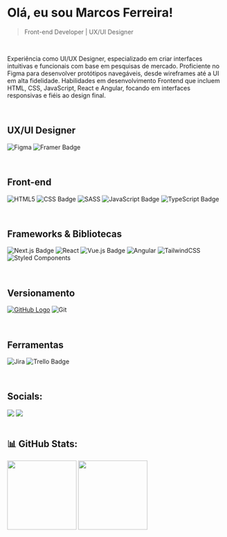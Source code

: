 # Olá, eu sou Marcos Ferreira!
>Front-end Developer | UX/UI Designer

<br>
<p>
  Experiência como UI/UX Designer, especializado em criar interfaces intuitivas e funcionais com base em pesquisas de mercado. Proficiente no Figma para desenvolver protótipos navegáveis, desde wireframes até a UI em alta fidelidade. Habilidades em desenvolvimento Frontend que incluem HTML, CSS, JavaScript, React e Angular, focando em interfaces responsivas e fiéis ao design final.
</p>

<br>

## UX/UI Designer
![Figma](https://img.shields.io/badge/figma-%23F24E1E.svg?style=for-the-badge&logo=figma&logoColor=white) ![Framer Badge](https://img.shields.io/badge/Framer-05F?logo=framer&logoColor=fff&style=for-the-badge)

<br>

## Front-end
![HTML5](https://img.shields.io/badge/html5-%23E34F26.svg?style=for-the-badge&logo=html5&logoColor=white) ![CSS Badge](https://img.shields.io/badge/CSS-639?logo=css&logoColor=fff&style=for-the-badge) ![SASS](https://img.shields.io/badge/SASS-hotpink.svg?style=for-the-badge&logo=SASS&logoColor=white) ![JavaScript Badge](https://img.shields.io/badge/JavaScript-F7DF1E?logo=javascript&logoColor=000&style=for-the-badge) ![TypeScript Badge](https://img.shields.io/badge/TypeScript-3178C6?logo=typescript&logoColor=fff&style=for-the-badge)

<br>

## Frameworks & Bibliotecas
![Next.js Badge](https://img.shields.io/badge/Next.js-000?logo=nextdotjs&logoColor=fff&style=for-the-badge) ![React](https://img.shields.io/badge/react-%2320232a.svg?style=for-the-badge&logo=react&logoColor=%2361DAFB) ![Vue.js Badge](https://img.shields.io/badge/Vue.js-4FC08D?logo=vuedotjs&logoColor=fff&style=for-the-badge) ![Angular](https://img.shields.io/badge/angular-%23DD0031.svg?style=for-the-badge&logo=angular&logoColor=white) ![TailwindCSS](https://img.shields.io/badge/tailwindcss-%2338B2AC.svg?style=for-the-badge&logo=tailwind-css&logoColor=white) ![Styled Components](https://img.shields.io/badge/styled--components-DB7093?style=for-the-badge&logo=styled-components&logoColor=white)

<br>

## Versionamento
[![GitHub Logo](https://img.shields.io/badge/GitHub-100000.svg?style=for-the-badge&logo=github&logoColor=white)](https://github.com/) ![Git](https://img.shields.io/badge/git-%23F05033.svg?style=for-the-badge&logo=git&logoColor=white)

<br>

## Ferramentas
![Jira](https://img.shields.io/badge/jira-%230A0FFF.svg?style=for-the-badge&logo=jira&logoColor=white) ![Trello Badge](https://img.shields.io/badge/Trello-0052CC?logo=trello&logoColor=fff&style=for-the-badge)

<br>

## Socials:
<div>
  <a href="https://www.linkedin.com/in/marcosdesigntech/" target="_blank"><img src="https://img.shields.io/badge/-LinkedIn-%230077B5?style=for-the-badge&logo=linkedin&logoColor=white" target="_blank"></a>
  <a href = "mailto:marcos_laurindo1997@hotmail.com"><img src="https://img.shields.io/badge/-Hotmail-%23333?style=for-the-badge&logo=logoColor=white" target="_blank"></a> 
</div>

<br>

## 📊 GitHub Stats:
<div>
  <img height="160em" src="https://github-readme-stats.vercel.app/api?username=marcosprofile&show_icons=true&theme=tokyonight&include_all_commits=false&count_private=false"/>
  <img height="160em" src="https://github-readme-stats.vercel.app/api/top-langs/?username=marcosprofile&layout=compact&langs_count=7&theme=tokyonight"/>
</div>

<!--![Snake animation](https://github.com/marcosprofile/marcosprofile/blob/output/github-contribution-grid-snake.svg)-->
